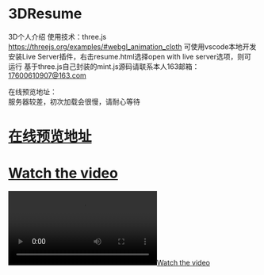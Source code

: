 # 3DResume
3D个人介绍
使用技术：three.js https://threejs.org/examples/#webgl_animation_cloth
可使用vscode本地开发
安装Live Server插件，右击resume.html选择open with live server选项，则可运行
基于three.js自己封装的mint.js源码请联系本人163邮箱：17600610907@163.com

在线预览地址：  
服务器较差，初次加载会很慢，请耐心等待  
# [在线预览地址](http://39.97.119.181/3DResume/resume.html)
# [Watch the video](http://39.97.119.181/3DResume/3D.mp4)
[![Watch the video](http://39.97.119.181/3DResume/3D.mp4)](http://39.97.119.181/3DResume/3D.mp4)
